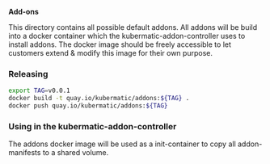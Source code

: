 **Add-ons**

This directory contains all possible default addons.
All addons will be build into a docker container which the kubermatic-addon-controller uses to install addons.
The docker image should be freely accessible to let customers extend & modify this image for their own purpose.

### Releasing

```bash
export TAG=v0.0.1
docker build -t quay.io/kubermatic/addons:${TAG} .
docker push quay.io/kubermatic/addons:${TAG}
```

### Using in the kubermatic-addon-controller
The addons docker image will be used as a init-container to copy all addon-manifests to a shared volume.
